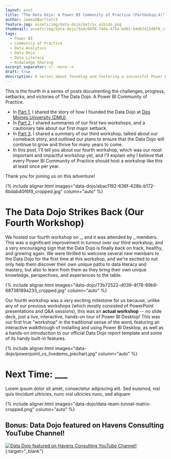 ```yaml
---
layout: post
title: "The Data Dojo: A Power BI Community of Practice (Part&nbsp;4)"
author: JamesDBartlett3
feature-img: assets/img/data-dojo/matrix_aikido.png
thumbnail: assets/img/data-dojo/9a4c84f0-74da-475a-bd01-64db7415d8f8_cropped.jpg
tags:
  - Power BI
  - Community of Practice
  - Data Analytics
  - Data Dojo
  - Data Literacy
  - Knowledge Sharing
excerpt_separator: <!--more-->
draft: true
description: A series about founding and fostering a successful Power BI Community of Practice
---
```


<!-- intro -->
This is the fourth in a series of posts documenting the challenges, progress, setbacks, and victories of The Data Dojo: A Power BI Community of Practice. 
- In [Part 1](../../../2023/04/02/DataDojo-PowerBI-CommunityOfPractice-01.html), I shared the story of how I founded the Data Dojo at [Des Moines University (DMU)](https://dmu.edu). 
- In [Part 2](../../../2023/05/28/DataDojo-PowerBI-CommunityOfPractice-02.html), I shared summaries of our first two workshops, and a cautionary tale about our first major setback. 
- In [Part 3](../../../2023/10/07/DataDojo-PowerBI-CommunityOfPractice-03.html), I shared a summary of our third workshop, talked about our comeback story, and outlined our plans to ensure that the Data Dojo will continue to grow and thrive for many years to come. 
- In this post, I'll tell you about our fourth workshop, which was our most important and impactful workshop yet, and I'll explain why I believe that every Power BI Community of Practice should host a workshop like this at least once per year.

<!--more-->
Thank you for joining us on this adventure!

{% include aligner.html images="data-dojo/abac1192-636f-428b-b172-6bdab40f6f9_cropped.jpg" column="auto" %}

# The Data Dojo Strikes Back (Our Fourth Workshop)

We hosted our fourth workshop on _, and it was attended by _ members. This was a significant improvement in turnout over our third workshop, and a very encouraging sign that the Data Dojo is finally back on track, healthy, and growing again. We were thrilled to welcome several new members to the Data Dojo for the first time at this workshop, and we're excited to not only help them discover their own unique paths to data literacy and mastery, but also to learn from them as they bring their own unique knowledge, perspectives, and experiences to the table.

{% include aligner.html images="data-dojo/73b72522-d039-4f78-89b6-68738189a233_cropped.jpg" column="auto" %}

Our fourth workshop was a very exciting milestone for us because, unlike any of our previous workshops (which mostly consisted of PowerPoint presentations and Q&A sessions), this was an **actual workshop** -- no slide deck, just a live, interactive, hands-on tour of Power BI Desktop! This was our first true "workshop" in the traditional sense of the word, featuring an interactive walkthrough of installing and using Power BI Desktop, as well as a hands-on introduction to our official Data Dojo report template and some of its handy built-in features.

{% include aligner.html images="data-dojo/powerpoint_vs_livedemo_piechart.jpg" column="auto" %}

# Next Time: ___

Lorem ipsum dolor sit amet, consectetur adipiscing elit. Sed euismod, nisl quis tincidunt ultricies, nunc nisl ultricies nunc, sed aliquam

{% include aligner.html images="data-dojo/data-team-tunnel-matrix-cropped.png" column="auto" %}

## Bonus: Data Dojo featured on Havens Consulting YouTube Channel!
[![Data Dojo featured on Havens Consulting YouTube Channel!](../../../assets/img/data-dojo/data-dojo-havens-consulting-youtube.png)](https://www.youtube.com/watch?v=OlvXbg6VjFE&list=PLzN99cpDw6oBsWZ-5CPVwGZqAQ1otRh1q&t=326s){:target="_blank"}